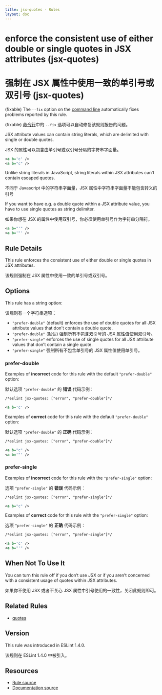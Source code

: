 ```yaml
---
title: jsx-quotes - Rules
layout: doc
---
```

<!-- Note: No pull requests accepted for this file. See README.md in the root directory for details. -->

# enforce the consistent use of either double or single quotes in JSX attributes (jsx-quotes)

# 强制在 JSX 属性中使用一致的单引号或双引号 (jsx-quotes)

(fixable) The `--fix` option on the [command line](../user-guide/command-line-interface#fix) automatically fixes problems reported by this rule.

(fixable) [命令行](../user-guide/command-line-interface#fix)中的 `--fix` 选项可以自动修复该规则报告的问题。

JSX attribute values can contain string literals, which are delimited with single or double quotes.

JSX 的属性可以包含由单引号或双引号分隔的字符串字面量。

```xml
<a b='c' />
<a b="c" />
```

Unlike string literals in JavaScript, string literals within JSX attributes can’t contain escaped quotes.

不同于 Javascript 中的字符串字面量，JSX 属性中字符串字面量不能包含转义的引号

If you want to have e.g. a double quote within a JSX attribute value, you have to use single quotes as string delimiter.

如果你想在 JSX 的属性中使用双引号，你必须使用单引号作为字符串分隔符。

```xml
<a b="'" />
<a b='"' />
```

## Rule Details

This rule enforces the consistent use of either double or single quotes in JSX attributes.

该规则强制在 JSX 属性中使用一致的单引号或双引号。

## Options

This rule has a string option:

该规则有一个字符串选项：

* `"prefer-double"` (default) enforces the use of double quotes for all JSX attribute values that don't contain a double quote.
* `"prefer-double"` (默认) 强制所有不包含双引号的 JSX 属性值使用双引号。
* `"prefer-single"` enforces the use of single quotes for all JSX attribute values that don’t contain a single quote.
* `"prefer-single"` 强制所有不包含单引号的 JSX 属性值使用单引号。

### prefer-double

Examples of **incorrect** code for this rule with the default `"prefer-double"` option:

默认选项 `"prefer-double"` 的 **错误** 代码示例：

```xml
/*eslint jsx-quotes: ["error", "prefer-double"]*/

<a b='c' />
```

Examples of **correct** code for this rule with the default `"prefer-double"` option:

默认选项 `"prefer-double"` 的 **正确** 代码示例：

```xml
/*eslint jsx-quotes: ["error", "prefer-double"]*/

<a b="c" />
<a b='"' />
```

### prefer-single

Examples of **incorrect** code for this rule with the `"prefer-single"` option:

选项 `"prefer-single"` 的 **错误** 代码示例：

```xml
/*eslint jsx-quotes: ["error", "prefer-single"]*/

<a b="c" />
```

Examples of **correct** code for this rule with the `"prefer-single"` option:

选项 `"prefer-single"` 的 **正确** 代码示例：

```xml
/*eslint jsx-quotes: ["error", "prefer-single"]*/

<a b='c' />
<a b="'" />
```

## When Not To Use It

You can turn this rule off if you don’t use JSX or if you aren’t concerned with a consistent usage of quotes within JSX attributes.

如果你不使用 JSX 或者不关心 JSX 属性中引号使用的一致性，关闭此规则即可。

## Related Rules

* [quotes](quotes)

## Version

This rule was introduced in ESLint 1.4.0.

该规则在 ESLint 1.4.0 中被引入。

## Resources

* [Rule source](https://github.com/eslint/eslint/tree/master/lib/rules/jsx-quotes.js)
* [Documentation source](https://github.com/eslint/eslint/tree/master/docs/rules/jsx-quotes.md)
